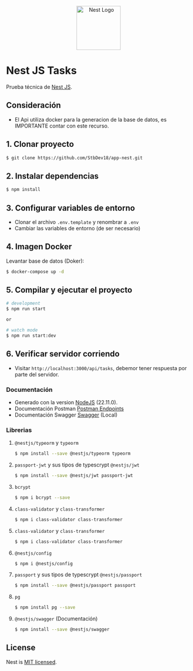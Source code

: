 <p align="center">
  <a href="http://nestjs.com/" target="blank"><img src="https://nestjs.com/img/logo-small.svg" width="120" alt="Nest Logo" /></a>
</p>

# Nest JS Tasks

Prueba técnica de [Nest JS](https://github.com/nestjs/nest).

## Consideración

- El Api utiliza docker para la generacion de la base de datos, es IMPORTANTE contar con este recurso.

## 1. Clonar proyecto

```bash
$ git clone https://github.com/StbDev18/app-nest.git
```

## 2. Instalar dependencias

```bash
$ npm install
```

## 3. Configurar variables de entorno

- Clonar el archivo ```.env.template``` y renombrar a ```.env```
- Cambiar las variables de entorno (de ser necesario)

## 4. Imagen Docker

Levantar base de datos (Doker):
```bash
$ docker-compose up -d
```

## 5. Compilar y ejecutar el proyecto

```bash
# development
$ npm run start

or

# watch mode
$ npm run start:dev

```

## 6. Verificar servidor corriendo

- Visitar ```http://localhost:3000/api/tasks```, debemor tener respuesta por parte del servidor.

### Documentación

- Generado con la version [NodeJS](https://nodejs.org/en/) (22.11.0).
- Documentación Postman [Postman Endpoints](https://documenter.getpostman.com/view/14890988/2sAYBXBqea)
- Documentación Swagger [Swagger](http://localhost:3000/api) (Local)

### Librerias

1. ```@nestjs/typeorm``` y ```typeorm```

    ```bash
    $ npm install --save @nestjs/typeorm typeorm
    ```

2. ```passport-jwt``` y sus tipos de typescrypt ```@nestjs/jwt```

    ```bash
    $ npm install --save @nestjs/jwt passport-jwt
    ```

3. ```bcrypt```

    ```bash
    $ npm i bcrypt --save
    ```

4. ```class-validator``` y ```class-transformer```

    ```bash
    $ npm i class-validator class-transformer
    ```
5. ```class-validator``` y ```class-transformer```

    ```bash
    $ npm i class-validator class-transformer
    ```

6. ```@nestjs/config```

    ```bash
    $ npm i @nestjs/config
    ```

7. ```passport``` y sus tipos de typescrypt ```@nestjs/passport```

    ```bash
    $ npm install --save @nestjs/passport passport
    ```
8. ```pg```

    ```bash
    $ npm install pg --save 
    ```

9. ```@nestjs/swagger``` (Documentación)

    ```bash
    $ npm install --save @nestjs/swagger

    ```

## License

Nest is [MIT licensed](https://github.com/nestjs/nest/blob/master/LICENSE).
